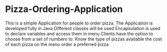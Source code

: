 # Pizza-Ordering-Application
This is a simple Application for people to order pizza.
The Application is developed fully in Java
Different classes will be used
Encapsulation is used to declare variables and access them in menu
Clients have the option to choose from a set of numbers to:
Know the type of pizzas available
the cost of each pizza on the menu
order a preferred pizza
